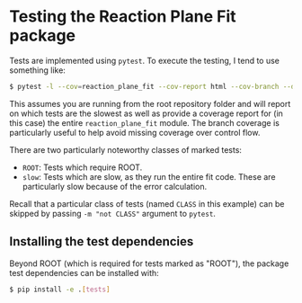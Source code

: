 # Testing the Reaction Plane Fit package

Tests are implemented using `pytest`. To execute the testing, I tend to use something like:

```bash
$ pytest -l --cov=reaction_plane_fit --cov-report html --cov-branch --durations=5 tests/
```

This assumes you are running from the root repository folder and will report on which tests are the slowest
as well as provide a coverage report for (in this case) the entire `reaction_plane_fit` module. The branch
coverage is particularly useful to help avoid missing coverage over control flow.

There are two particularly noteworthy classes of marked tests:

- `ROOT`: Tests which require ROOT.
- `slow`: Tests which are slow, as they run the entire fit code. These are particularly slow because of the
  error calculation.

Recall that a particular class of tests (named `CLASS` in this example) can be skipped by passing `-m "not
CLASS"` argument to `pytest`.

## Installing the test dependencies

Beyond ROOT (which is required for tests marked as "ROOT"), the package test dependencies can be installed
with:

```bash
$ pip install -e .[tests]
```

